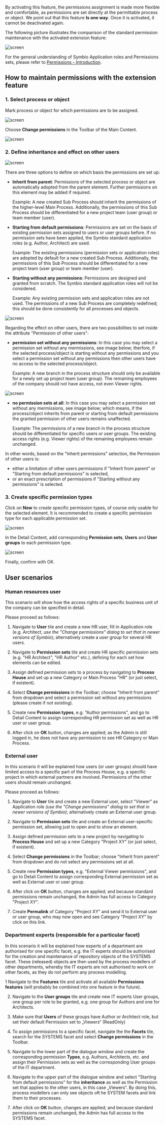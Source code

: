 By activating this feature, the permissions assignment is made more flexible and comfortable, as permissions are set directly at the permittable process or object. We point out that this feature __Is one way__. Once it is activated, it cannot be deactivated again.

The following picture illustrates the comparison of the standard permission maintenance with the activated extension feature:

![screen](./media/explanation-permissions.png)

For the general understanding of Symbio Application roles and Permissions sets, please refer to [Permissions - Introduction](https://docs.symbioworld.com/admin/administration/permissions/permissions/).

## How to maintain permissions with the extension feature

### 1. Select process or object

Mark process or object for which permissions are to be assigned.  

![screen](./media/mark-process.png)  

Choose __Change permissions__ in the Toolbar of the Main Content.

![screen](./media/change-permissions-toolbar.png)

### 2. Define inheritance and effect on other users 

![screen](./media/inherit_permissions.png)

There are three options to define on which basis the permissions are set up:

- __Inherit from parent__: Permissions of the selected process or object are automatically adopted from the parent element. Further permissions on this element may be added if required.

    Example: A new created Sub Process should inherit the permissions of the higher-level Main Process. Additionally, the permissions of this Sub Process should be differentiated for a new project team (user group) or team member (user). 

- __Starting from default permissions__: Permissions are set on the basis of existing permission sets assigned to users or user groups before. If no permission sets have been applied, the Symbio standard  application roles (e.g. Author, Architect) are used.

    Example: The existing permissions (permission sets or application roles) are adopted by default for a new created Sub Process. Additionally, the permissions of this Sub Process should be differentiated for a new project team (user group) or team member (user).

- __Starting without any permissions__: Permissions are designed and 
granted from scratch. The Symbio standard application roles will not be considered.

    Example: Any existing permission sets and application roles are not used. The permissions of a new Sub Process are completely redefined; this should be done consistently for all processes and objects.

![screen](./media/permissions_otherusers.png)

Regarding the effect on other users, there are two possibilities to set inside the attribute "Permission of other users":

- __permission set without any permissions__: In this case you may select a permission set without any mermissions, see image below; therfore, if the selected process/object is starting without any permissions and you select a permission set without any permissions then other users have no access to the selected process/object.

    Example: A new branch in the process structure should only be available for a newly set up project team (user group). The remaining employees of the company should not have access, not even Viewer rights.

![screen](./media/no_permissionsset.png)

- __no permission sets at all__: In this case you may select a permission set without any mermissions, see image below; which means, if the process/object inherits from parent or starting from default permissions the granted permission of other users remains unaffected.

    Example: The permissions of a new branch in the process structure should be differentiated for specific users or user groups. The existing access rights (e.g. Viewer rights) of the remaining employees remain unchanged.

In other words, based on the "Inherit permissions" selection, the Permission of other users is:
* either a limitation of other users permissions if "Inherit from parent" or "Starting from default permissions" is selected,
* or an exact prescription of permissions if "Starting without any permissions" is selected.

### 3. Create specific permission types

Click on __New__ to create specific permission types, of course only usable for the selected element. It is recommended to create a specific permission type for each applicable permission set.

![screen](./media/permission-types.png)

In the Detail Content, add corresponding __Permission sets__, __Users__ and __User groups__ to each permission type.

![screen](./media/detail-permission-types.png)

Finally, confirm with OK.

## User scenarios

### Human resources user

This scenario will show how the access rights of a specific business unit of the company can be specified in detail.

Please proceed as follows:

1. Navigate to __User__ tile and create a new HR user, fill in Application role (e.g. Architect, _use the "Change permissions" dialog to set that in newer versions of Symbio_); alternatively create a user group for several HR users.

2. Navigate to __Permission sets__ tile and create HR specific permission sets (e.g. "HR Architect", "HR Author" etc.), defining for each set how elements can be edited.

3. Assign defined permission sets to a process by navigating to __Process House__ and set up a new Category or Main Process "HR" (or just select, if existent). 

4. Select __Change permissions__ in the Toolbar; choose "Inherit from parent" from dropdown and select a permission set without any permissions (please create if not existing).

5. Create new __Permission types__, e.g. "Author permissions", and go to Detail Content to assign corresponding HR permission set as well as HR user or user group.

6. After click on __OK__ button, changes are applied; as the Admin is still logged in, he does not have any permission to see HR Category or Main Process.


### External user

In this scenario it will be explained how users (or user groups) should have limited access to a specific part of the Process House, e.g. a specific project in which external partners are involved. Permissions of the other users should remain unchanged.

Please proceed as follows:

1. Navigate to __User__ tile and create a new External user, select "Viewer" as Application role _(use the "Change permissions" dialog to set that in newer versions of Symbio)_; alternatively create an External user group.

2. Navigate to __Permission sets__ tile and create an External user-specific permission set, allowing just to open and to show an element.

3. Assign defined permission sets to a new project by navigating to __Process House__ and set up a new Category "Project XY" (or just select, if existent). 

4. Select __Change permissions__ in the Toolbar; choose "Inherit from parent" from dropdown and do not select any permissions set at all.

5. Create new __Permission types__, e.g. "External Viewer permissions", and go to Detail Content to assign corresponding External permission set as well as External user or user group.

6. After click on __OK__ button, changes are applied; and because standard permissions remain unchanged, the Admin has full access to Category "Project XY".

7. Create __Permalink__ of Category "Project XY" and send it to External user or user group, who may now open and see Category "Project XY" by click on this link. 


### Department experts (responsible for a particular facet)

In this scenario it will be explained how experts of a department are authorised for one specific facet, e.g. the IT experts should be authorised for the creation and maintenance of repository objects of the SYSTEMS facet. These (released) objects are then used by the process modellers of other departments, whereby the IT experts are not authorised to work on other facets, as they do not perform any process modelling.

1 Navigate to the __Features__ tile and activate all available __Permissions features__ (will probably be combined into one feature in the future). 

2. Navigate to the __User groups__ tile and create new IT experts User groups, one group per role to be granted, e.g. one group for Authors and one for Architects.

3. Make sure that __Users__ of these groups have Author or Architect role, but set their default Permission set to „Viewers“ (ReadOnly)

4. To assign permissions to a specific facet, navigate the the __Facets__ tile, search for the SYSTEMS facet and select __Change permissions__ in the Toolbar.

5. Navigate to the lower part of the dialogue window and create the corresponding permission __Types__, e.g. Authors, Architects, etc. and assign their Permission sets as well as the corresponding User groups of the IT department.  

6. Navigate to the upper part of the dialogue window and select "Starting from default permissions" for the __inheritance__ as well as the Permission set that applies to the other users, in this case „Viewers“. By doing this, process modellers can only see objects oft he SYSTEM facets and link them to their processes. 

7. After click on __OK__ button, changes are applied; and because standard permissions remain unchanged, the Admin has full access to the SYSTEMS facet.
